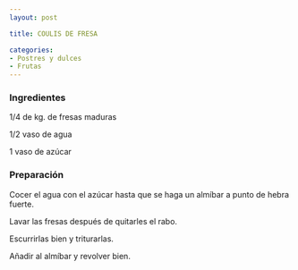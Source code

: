 ```yaml
---
layout: post

title: COULIS DE FRESA

categories:
- Postres y dulces
- Frutas
---
```

<h3>Ingredientes</h3>
1/4 de kg. de fresas maduras

1/2 vaso de agua

1 vaso de azúcar

<h3>Preparación</h3>
Cocer el agua con el azúcar hasta que se haga un almíbar a punto de hebra fuerte.

Lavar las fresas después de quitarles el rabo.

Escurrirlas bien y triturarlas.

Añadir al almíbar y revolver bien.

